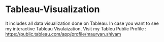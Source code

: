 # Tableau-Visualization
It includes all data visualization done on Tableau.
In case you want to see my interactive Tableau Visulaization, Visit my Tableu Public Profile : https://public.tableau.com/app/profile/mauryan.shivam 
